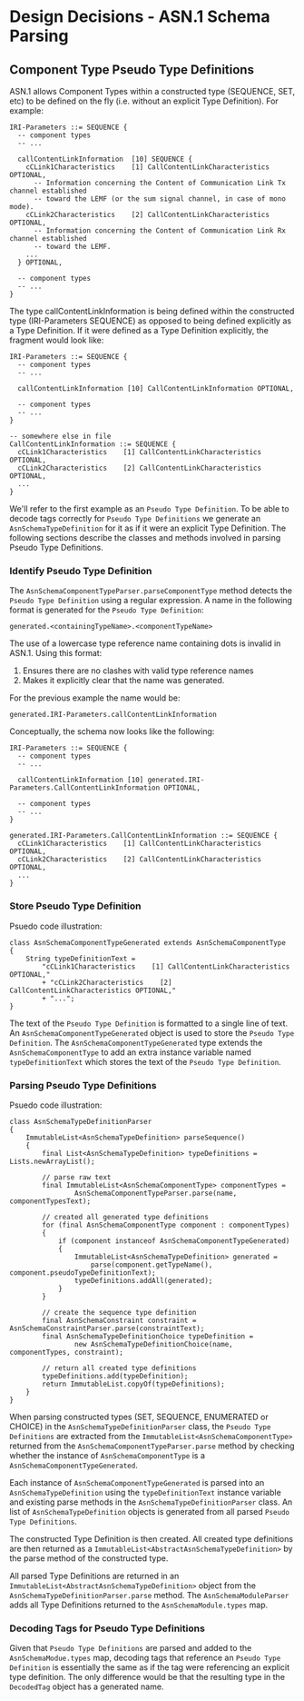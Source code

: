 # Design Decisions - ASN.1 Schema Parsing 

## Component Type Pseudo Type Definitions

ASN.1 allows Component Types within a constructed type (SEQUENCE, SET, etc) to
be defined on the fly (i.e. without an explicit Type Definition). For example:

```
IRI-Parameters ::= SEQUENCE {
  -- component types
  -- ...

  callContentLinkInformation  [10] SEQUENCE {
    cCLink1Characteristics    [1] CallContentLinkCharacteristics OPTIONAL,
      -- Information concerning the Content of Communication Link Tx channel established
      -- toward the LEMF (or the sum signal channel, in case of mono mode).
    cCLink2Characteristics    [2] CallContentLinkCharacteristics OPTIONAL,
      -- Information concerning the Content of Communication Link Rx channel established
      -- toward the LEMF.
    ...
  } OPTIONAL,

  -- component types
  -- ...
}
```

The type callContentLinkInformation is being defined within the constructed
type (IRI-Parameters SEQUENCE) as opposed to being defined explicitly as a
Type Definition.  If it were defined as a Type Definition explicitly, the
fragment would look like:

```
IRI-Parameters ::= SEQUENCE {
  -- component types
  -- ...

  callContentLinkInformation [10] CallContentLinkInformation OPTIONAL,

  -- component types
  -- ...
}

-- somewhere else in file
CallContentLinkInformation ::= SEQUENCE {
  cCLink1Characteristics    [1] CallContentLinkCharacteristics OPTIONAL,
  cCLink2Characteristics    [2] CallContentLinkCharacteristics OPTIONAL,
  ...
}
```

We'll refer to the first example as an `Pseudo Type Definition`. To be
able to decode tags correctly for `Pseudo Type Definitions` we generate an
`AsnSchemaTypeDefinition` for it as if it were an explicit Type Definition. The
following sections describe the classes and methods involved in parsing Pseudo
Type Definitions.

### Identify Pseudo Type Definition

The `AsnSchemaComponentTypeParser.parseComponentType` method detects
the `Pseudo Type Definition` using a regular expression. A name in
the following format is generated for the `Pseudo Type Definition`:

```
generated.<containingTypeName>.<componentTypeName>
```

The use of a lowercase type reference name containing dots is invalid in
ASN.1. Using this format:

1. Ensures there are no clashes with valid type reference names
1. Makes it explicitly clear that the name was generated.

For the previous example the name would be:

```
generated.IRI-Parameters.callContentLinkInformation
```

Conceptually, the schema now looks like the following:
```
IRI-Parameters ::= SEQUENCE {
  -- component types
  -- ...

  callContentLinkInformation [10] generated.IRI-Parameters.CallContentLinkInformation OPTIONAL,

  -- component types
  -- ...
}

generated.IRI-Parameters.CallContentLinkInformation ::= SEQUENCE {
  cCLink1Characteristics    [1] CallContentLinkCharacteristics OPTIONAL,
  cCLink2Characteristics    [2] CallContentLinkCharacteristics OPTIONAL,
  ...
}
```

### Store Pseudo Type Definition

Psuedo code illustration:

```
class AsnSchemaComponentTypeGenerated extends AsnSchemaComponentType
{
    String typeDefinitionText =
        "cCLink1Characteristics    [1] CallContentLinkCharacteristics OPTIONAL,"
        + "cCLink2Characteristics    [2] CallContentLinkCharacteristics OPTIONAL,"
        + "...";
}
```

The text of the `Pseudo Type Definition` is formatted to a single line of text.
 An `AsnSchemaComponentTypeGenerated` object is used to store the `Pseudo Type
 Definition`. The `AsnSchemaComponentTypeGenerated` type extends the
 `AsnSchemaComponentType` to add an extra instance variable named
 `typeDefinitionText` which stores the text of the `Pseudo Type Definition`.

### Parsing Pseudo Type Definitions


Psuedo code illustration:

```
class AsnSchemaTypeDefinitionParser
{
    ImmutableList<AsnSchemaTypeDefinition> parseSequence()
    {
        final List<AsnSchemaTypeDefinition> typeDefinitions = Lists.newArrayList();

        // parse raw text
        final ImmutableList<AsnSchemaComponentType> componentTypes =
                AsnSchemaComponentTypeParser.parse(name, componentTypesText);

        // created all generated type definitions
        for (final AsnSchemaComponentType component : componentTypes)
        {
            if (component instanceof AsnSchemaComponentTypeGenerated)
            {
                ImmutableList<AsnSchemaTypeDefinition> generated =
                    parse(component.getTypeName(), component.pseudoTypeDefinitionText);
                typeDefinitions.addAll(generated);
            }
        }

        // create the sequence type definition
        final AsnSchemaConstraint constraint = AsnSchemaConstraintParser.parse(constraintText);
        final AsnSchemaTypeDefinitionChoice typeDefinition =
                new AsnSchemaTypeDefinitionChoice(name, componentTypes, constraint);

        // return all created type definitions
        typeDefinitions.add(typeDefinition);
        return ImmutableList.copyOf(typeDefinitions);
    }
}
```

When parsing constructed types (SET, SEQUENCE, ENUMERATED or CHOICE) in the
`AsnSchemaTypeDefinitionParser` class, the `Pseudo Type Definitions` are
extracted from the `ImmutableList<AsnSchemaComponentType>` returned from the
`AsnSchemaComponentTypeParser.parse` method by checking whether the instance of
`AsnSchemaComponentType` is a `AsnSchemaComponentTypeGenerated`.

Each instance of `AsnSchemaComponentTypeGenerated` is parsed into an
`AsnSchemaTypeDefinition` using the `typeDefinitionText` instance variable
and existing parse methods in the `AsnSchemaTypeDefinitionParser` class. An
list of `AsnSchemaTypeDefinition` objects is generated from all parsed
`Pseudo Type Definitions`.

The constructed Type Definition is then created. All created type definitions
are then returned as a `ImmutableList<AbstractAsnSchemaTypeDefinition>`
by the parse method of the constructed type.

All parsed Type Definitions are returned in an
`ImmutableList<AbstractAsnSchemaTypeDefinition>` object from the
`AsnSchemaTypeDefinitionParser.parse` method. The `AsnSchemaModuleParser`
adds all Type Definitions returned to the `AsnSchemaModule.types` map.

### Decoding Tags for Pseudo Type Definitions

Given that `Pseudo Type Definitions` are parsed and added to the
`AsnSchemaModue.types` map, decoding tags that reference an `Pseudo Type
Definition` is essentially the same as if the tag were referencing an explicit
type definition. The only difference would be that the resulting type in the
`DecodedTag` object has a generated name.

